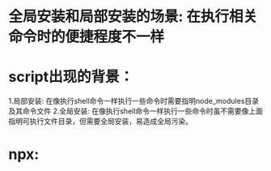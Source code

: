 # 全局安装和局部安装的场景: 在执行相关命令时的便捷程度不一样


# script出现的背景：
1.局部安装: 在像执行shell命令一样执行一些命令时需要指明node_modules目录及其命令文件
2.全局安装: 在像执行shell命令一样执行一些命令时虽不需要像上面指明可执行文件目录，但需要全局安装，易造成全局污染。

# npx: